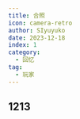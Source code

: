 ```yaml
---
title: 合照
icon: camera-retro
author: SIyuyuko
date: 2023-12-18
index: 1
category:
  - 回忆
tag:
  - 玩家
---
```


## 1213

